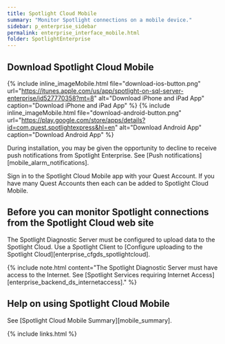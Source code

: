 ```yaml
---
title: Spotlight Cloud Mobile
summary: "Monitor Spotlight connections on a mobile device."
sidebar: p_enterprise_sidebar
permalink: enterprise_interface_mobile.html
folder: SpotlightEnterprise
---
```



## Download Spotlight Cloud Mobile

{% include inline_imageMobile.html file="download-ios-button.png" url="https://itunes.apple.com/us/app/spotlight-on-sql-server-enterprise/id527770358?mt=8" alt="Download iPhone and iPad App" caption="Download iPhone and iPad App" %} {% include inline_imageMobile.html file="download-android-button.png" url="https://play.google.com/store/apps/details?id=com.quest.spotlightexpress&hl=en" alt="Download Android App" caption="Download Android App" %}

During installation, you may be given the opportunity to decline to receive push notifications from Spotlight Enterprise. See [Push notifications][mobile_alarm_notifications].

Sign in to the Spotlight Cloud Mobile app with your Quest Account. If you have many Quest Accounts then each can be added to Spotlight Cloud Mobile.


## Before you can monitor Spotlight connections from the Spotlight Cloud web site
The Spotlight Diagnostic Server must be configured to upload data to the Spotlight Cloud. Use a Spotlight Client to [Configure uploading to the Spotlight Cloud][enterprise_cfgds_spotlightcloud].

{% include note.html content="The Spotlight Diagnostic Server must have access to the Internet. See [Spotlight Services requiring Internet Access][enterprise_backend_ds_internetaccess]." %}


## Help on using Spotlight Cloud Mobile
See [Spotlight Cloud Mobile Summary][mobile_summary].


{% include links.html %}
